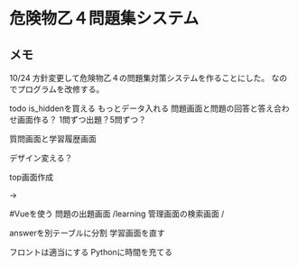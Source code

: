 # 危険物乙４問題集システム

## メモ
10/24 
方針変更して危険物乙４の問題集対策システムを作ることにした。
なのでプログラムを改修する。

todo
is_hiddenを買える
もっとデータ入れる
問題画面と問題の回答と答え合わせ画面作る？
1問ずつ出題？5問ずつ？

質問画面と学習履歴画面

デザイン変える？

top画面作成



→

#Vueを使う
問題の出題画面 /learning
管理画面の検索画面 /

answerを別テーブルに分割
学習画面を直す

フロントは適当にする
Pythonに時間を充てる




